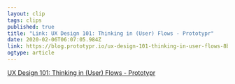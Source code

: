 ```yaml
---
layout: clip 
tags: clips 
published: true 
title: "Link: UX Design 101: Thinking in (User) Flows - Prototypr" 
date: 2020-02-06T06:07:05.984Z 
link: https://blog.prototypr.io/ux-design-101-thinking-in-user-flows-8b571661866 
ogtype: article 
---
```

[UX Design 101: Thinking in (User) Flows - Prototypr](https://blog.prototypr.io/ux-design-101-thinking-in-user-flows-8b571661866) 
